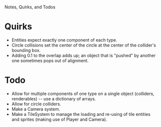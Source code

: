 Notes, Quirks, and Todos

# Quirks

* Entities expect exactly one component of each type.
* Circle collisions set the center of the circle at the center of the collider's bounding box.
* Adding 0.1 to the overlap adds up; an object that is "pushed" by another one sometimes pops out of alignment.

# Todo

* Allow for multiple components of one type on a single object (colliders, renderables) -- use a dictionary of arrays.
* Allow for circle colliders.
* Make a Camera system.
* Make a TileSystem to manage the loading and re-using of tile entities and sprites (making use of Player and Camera).